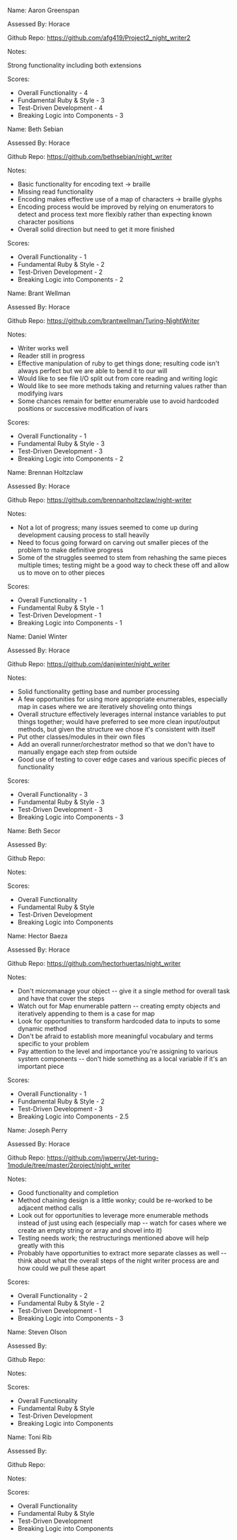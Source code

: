 Name: Aaron Greenspan

Assessed By: Horace

Github Repo: https://github.com/afg419/Project2_night_writer2

Notes:

Strong functionality including both extensions

Scores:

* Overall Functionality - 4
* Fundamental Ruby & Style - 3
* Test-Driven Development - 4
* Breaking Logic into Components - 3


Name: Beth Sebian

Assessed By: Horace

Github Repo: https://github.com/bethsebian/night_writer

Notes:

* Basic functionality for encoding text -> braille
* Missing read functionality
* Encoding makes effective use of a map of characters -> braille glyphs
* Encoding process would be improved by relying on enumerators
to detect and process text more flexibly rather than expecting known character
positions
* Overall solid direction but need to get it more finished

Scores:

* Overall Functionality - 1
* Fundamental Ruby & Style - 2
* Test-Driven Development - 2
* Breaking Logic into Components - 2


Name: Brant Wellman

Assessed By: Horace

Github Repo: https://github.com/brantwellman/Turing-NightWriter

Notes:

* Writer works well
* Reader still in progress
* Effective manipulation of ruby to get things done; resulting code
isn't always perfect but we are able to bend it to our will
* Would like to see file I/O split out from core reading and writing
logic
* Would like to see more methods taking and returning values rather
than modifying ivars
* Some chances remain for better enumerable use to avoid hardcoded
positions or successive modification of ivars

Scores:

* Overall Functionality - 1
* Fundamental Ruby & Style - 3
* Test-Driven Development - 3
* Breaking Logic into Components - 2


Name: Brennan Holtzclaw

Assessed By: Horace

Github Repo: https://github.com/brennanholtzclaw/night-writer

Notes:

* Not a lot of progress; many issues seemed to come up
during development causing process to stall heavily
* Need to focus going forward on carving out smaller pieces
of the problem to make definitive progress
* Some of the struggles seemed to stem from rehashing the same
pieces multiple times; testing might be a good way to check these
off and allow us to move on to other pieces

Scores:

* Overall Functionality - 1
* Fundamental Ruby & Style - 1
* Test-Driven Development - 1
* Breaking Logic into Components - 1


Name: Daniel Winter

Assessed By: Horace

Github Repo: https://github.com/danjwinter/night_writer

Notes:

* Solid functionality getting base and number processing
* A few opportunities for using more appropriate enumerables,
especially map in cases where we are iteratively shoveling onto things
* Overall structure effectively leverages internal instance variables
to put things together; would have preferred to see more clean input/output
methods, but given the structure we chose it's consistent with itself
* Put other classes/modules in their own files
* Add an overall runner/orchestrator method so that we don't have to
manually engage each step from outside
* Good use of testing to cover edge cases and various specific pieces of
functionality

Scores:

* Overall Functionality - 3
* Fundamental Ruby & Style - 3
* Test-Driven Development - 3
* Breaking Logic into Components - 3


Name: Beth Secor

Assessed By:

Github Repo:

Notes:

Scores:

* Overall Functionality
* Fundamental Ruby & Style
* Test-Driven Development
* Breaking Logic into Components


Name: Hector Baeza

Assessed By: Horace

Github Repo: https://github.com/hectorhuertas/night_writer

Notes:

* Don't micromanage your object -- give it a single method for overall
task and have that cover the steps
* Watch out for Map enumerable pattern -- creating empty objects and
iteratively appending to them is a case for map
* Look for opportunities to transform hardcoded data to inputs to some
dynamic method
* Don't be afraid to establish more meaningful vocabulary and terms
specific to your problem
* Pay attention to the level and importance you're assigning to various
system components -- don't hide something as a local variable if it's
an important piece

Scores:

* Overall Functionality - 1
* Fundamental Ruby & Style - 2
* Test-Driven Development - 3
* Breaking Logic into Components - 2.5


Name: Joseph Perry

Assessed By: Horace

Github Repo: https://github.com/jwperry/Jet-turing-1module/tree/master/2project/night_writer

Notes:

* Good functionality and completion
* Method chaining design is a little wonky; could be re-worked
to be adjacent method calls
* Look out for opportunities to leverage more enumerable methods
instead of just using each (especially map -- watch for cases where
we create an empty string or array and shovel into it)
* Testing needs work; the restructurings mentioned above will
help greatly with this
* Probably have opportunities to extract more separate classes
as well -- think about what the overall steps of the night writer
process are and how could we pull these apart

Scores:

* Overall Functionality - 2
* Fundamental Ruby & Style - 2
* Test-Driven Development - 1
* Breaking Logic into Components - 3


Name: Steven Olson

Assessed By:

Github Repo:

Notes:

Scores:

* Overall Functionality
* Fundamental Ruby & Style
* Test-Driven Development
* Breaking Logic into Components


Name: Toni Rib

Assessed By:

Github Repo:

Notes:

Scores:

* Overall Functionality
* Fundamental Ruby & Style
* Test-Driven Development
* Breaking Logic into Components





